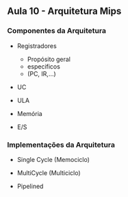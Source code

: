 ## Aula 10 - Arquitetura Mips

### Componentes da Arquitetura

* Registradores
	* Propósito geral
	* especificos
	* (PC, IR,...)

* UC
* ULA
* Memória
* E/S



### Implementações da Arquitetura

* Single Cycle (Memociclo)




* MultiCycle (Multiciclo)




* Pipelined




<!--stackedit_data:
eyJoaXN0b3J5IjpbLTY0NjcyODgxNywtMjA4ODc0NjYxMl19
-->